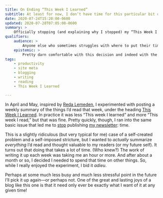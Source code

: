 ```yaml
---
title: On Ending “This Week I Learned”
subtitle: At least for now, I don’t have time for this particular bit of blogging. And that’s okay.
date: 2020-07-24T15:20:00-0600
updated: 2020-07-28T07:05:00-0600
summary: >
    Officially stopping (and explaining why I stopped) my “This Week I Learned” entries.
qualifiers:
    audience: >
        Anyone else who sometimes struggles with where to put their time (especially in the current travails).
    epistemic: >
        Pretty darn comfortable with this decision and indeed with the decision-making mode that produced it.
tags:
    - productivity
    - site meta
    - blogging
    - writing
    - reading
    - This Week I Learned

---
```


In April and May, inspired by [Reda Lemeden][rl], I experimented with posting a weekly summary of the things I’d read that week, under the heading [This Week I Learned][twil]. In practice it was less “This week I learned” and more “This week I read,” but that was fine. Pretty quickly, though, I ran into the same basic issue that led me to [stop][final] publishing [my newsletter][atss]: time.

This is a slightly ridiculous (but very typical for me) case of a self-created problem and a self-imposed stricture, but I wanted to *actually* summarize *everything* I’d read and thought valuable to my readers (or my future self). It turns out that doing that takes a lot of time. (Who knew?) The work of writing it up each week was taking me an hour or more. And after about a month or so, I decided I needed to spend that time on other things. So, while I really enjoyed the experiment, I bid it _adieu_.

Perhaps at some much less busy and much less stressful point in the future I’ll pick it up again—or perhaps not. One of the great and lasting joys of a blog like this one is that it need only ever be exactly what I want of it at any given time!

[rl]: https://redalemeden.com
[twil]: https://v5.chriskrycho.com/topics/this-week-i-learned/
[final]: https://buttondown.email/chriskrycho/archive/signing-off-across-the-sundering-seas-2020-26/
[atss]: https://buttondown.email/chriskrycho
